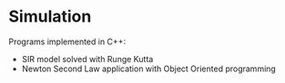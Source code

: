# Simulation

Programs implemented in C++: 

- SIR model solved with Runge Kutta
- Newton Second Law application with Object Oriented programming 
